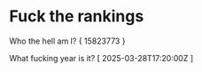 # Fuck the rankings

Who the hell am I?
{ 15823773 }

What fucking year is it?
[ 2025-03-28T17:20:00Z ]
